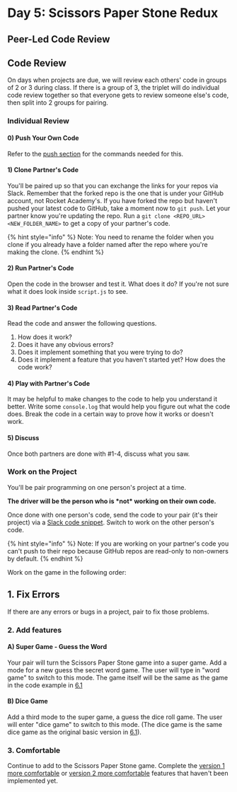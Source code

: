# Day 5: Scissors Paper Stone Redux

## Peer-Led Code Review

## Code Review

On days when projects are due, we will review each others' code in groups of 2 or 3 during class. If there is a group of 3, the triplet will do individual code review together so that everyone gets to review someone else's code, then split into 2 groups for pairing.

### Individual Review

#### 0\) Push Your Own Code

Refer to the [push section](../7-github/7.1-github-fork-and-pull-request.md#git-push) for the commands needed for this. 

#### 1\) Clone Partner's Code

You'll be paired up so that you can exchange the links for your repos via Slack. Remember that the forked repo is the one that is under your GitHub account, not Rocket Academy's. If you have forked the repo but haven't pushed your latest code to GitHub, take a moment now to `git push`. Let your partner know you're updating the repo. Run a `git clone <REPO_URL> <NEW_FOLDER_NAME>` to get a copy of your partner's code.

{% hint style="info" %}
Note: You need to rename the folder when you clone if you already have a folder named after the repo where you're making the clone.
{% endhint %}

#### 2\) Run Partner's Code

Open the code in the browser and test it. What does it do? If you're not sure what it does look inside `script.js` to see.

#### 3\) Read Partner's Code

Read the code and answer the following questions.

1. How does it work?
2. Does it have any obvious errors?
3. Does it implement something that you were trying to do?
4. Does it implement a feature that you haven't started yet? How does the code work?

#### 4\) Play with Partner's Code

It may be helpful to make changes to the code to help you understand it better. Write some `console.log` that would help you figure out what the code does. Break the code in a certain way to prove how it works or doesn't work.

#### 5\) Discuss

Once both partners are done with \#1-4, discuss what you saw.

### Work on the Project

You'll be pair programming on one person's project at a time. 

**The driver will be the person who is \*not\* working on their own code.** 

Once done with one person's code, send the code to your pair \(it's their project\) via a [Slack code snippet](https://slack.com/intl/en-sg/slack-tips/share-code-snippets). Switch to work on the other person's code.

{% hint style="info" %}
Note: If you are working on your partner's code you can't push to their repo because GitHub repos are read-only to non-owners by default.
{% endhint %}

Work on the game in the following order:

## 1. Fix Errors

If there are any errors or bugs in a project, pair to fix those problems.

### 2. Add features

#### A\) Super Game - Guess the Word

Your pair will turn the Scissors Paper Stone game into a super game. Add a mode for a new guess the secret word game. The user will type in "word game" to switch to this mode. The game itself will be the same as the game in the code example in [6.1](../6-conditional-logic/6.1-intro-to-logic.md#simple-conditional-example-secret-phrase)

#### B\) Dice Game

Add a third mode to the super game, a guess the dice roll game. The user will enter "dice game" to switch to this mode. \(The dice game is the same dice game as the original basic version in [6.1](../6-conditional-logic/6.1-intro-to-logic.md#dice-game)\).

### 3. Comfortable

Continue to add to the Scissors Paper Stone game. Complete the [version 1 more comfortable](../projects/project-1-scissors-paper-stone/project-1-scissors-paper-stone-part-1.md#more-comfortable) or [version 2 more comfortable](../projects/project-1-scissors-paper-stone/project-1-scissors-paper-stone-part-2.md#more-comfortable) features that haven't been implemented yet.

